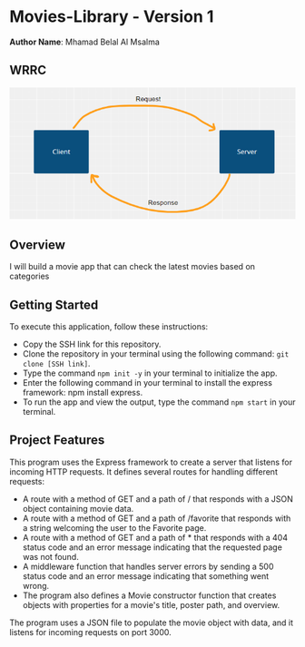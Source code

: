 # Movies-Library - Version 1

**Author Name**: Mhamad Belal Al Msalma

## WRRC

![web request response cycle](./assets//WRRC.PNG)

## Overview
I will build a movie app that can check the latest movies based on categories


## Getting Started
To execute this application, follow these instructions:

* Copy the SSH link for this repository.
* Clone the repository in your terminal using the following command: `git clone [SSH link]`.
* Type the command `npm init -y` in your terminal to initialize the app.
* Enter the following command in your terminal to install the express framework: npm install express.
* To run the app and view the output, type the command `npm start` in your terminal.

## Project Features
This program uses the Express framework to create a server that listens for incoming HTTP requests. It defines several routes for handling different requests:

* A route with a method of GET and a path of / that responds with a JSON object containing movie data.
* A route with a method of GET and a path of /favorite that responds with a string welcoming the user to the Favorite page.
* A route with a method of GET and a path of * that responds with a 404 status code and an error message indicating that the requested page was not found.
* A middleware function that handles server errors by sending a 500 status code and an error message indicating that something went wrong.
* The program also defines a Movie constructor function that creates objects with properties for a movie's title, poster path, and overview.

The program uses a JSON file to populate the movie object with data, and it listens for incoming requests on port 3000.